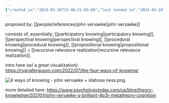 ```yaml
---
{"created in":"2024-03-26T15:48:21-03:00","last tended to":"2024-03-26T15:53:58-03:00","dg-publish":true,"tags":["framework","cognitivescience","🌱"],"permalink":"/models-and-frameworks/4-ps-3-r-theory-of-cognition/","dgPassFrontmatter":true,"created":"2024-03-26T15:48:21.900-03:00","updated":"2024-07-23T01:38:56.562-03:00"}
---
```


proposed by: [[people/references/john vervaeke\|john vervaeke]]

consists of, essentially: [[participatory knowing\|participatory knowing]], [[perspectival knowing\|perspectival knowing]], [[procedural knowing\|procedural knowing]], [[propositional knowing\|propositional knowing]] + [[recursive relevance realization\|recursive relevance realization]].

intro here (w/ a great visualization): https://ryanaferguson.com/2022/07/the-four-ways-of-knowing/

![4 ways of knowing - john vervaeke + idahosa ness.png](/img/user/images/models%20&%20frameworks/4%20ways%20of%20knowing%20-%20john%20vervaeke%20+%20idahosa%20ness.png)

more detailed here: https://www.psychologytoday.com/us/blog/theory-knowledge/202101/john-vervaeke-s-brilliant-4p3r-metatheory-cognition
